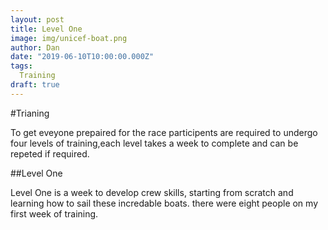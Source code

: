 ```yaml
---
layout: post
title: Level One
image: img/unicef-boat.png
author: Dan
date: "2019-06-10T10:00:00.000Z"
tags:
  Training
draft: true
---
```

#Trianing

To get eveyone prepaired for the race participents are required to undergo four levels of training,each level takes a week to complete and can be repeted if required.

##Level One

Level One is a week to develop crew skills, starting from scratch and learning how to sail these incredable boats. there were eight people on my first week of training.
